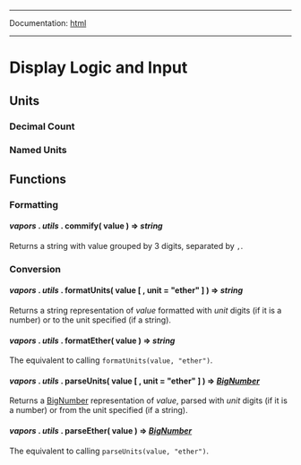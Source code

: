 -----

Documentation: [html](https://docs.vapors.io/)

-----

Display Logic and Input
=======================

Units
-----

### Decimal Count

### Named Units





Functions
---------

### Formatting

#### *vapors* . *utils* . **commify**( value ) => *string*

Returns a string with value grouped by 3 digits, separated by `,`.


### Conversion

#### *vapors* . *utils* . **formatUnits**( value [ , unit = "ether" ] ) => *string*

Returns a string representation of *value* formatted with *unit* digits (if it is a number) or to the unit specified (if a string).


#### *vapors* . *utils* . **formatEther**( value ) => *string*

The equivalent to calling `formatUnits(value, "ether")`.


#### *vapors* . *utils* . **parseUnits**( value [ , unit = "ether" ] ) => *[BigNumber](/v5/api/utils/bignumber/)*

Returns a [BigNumber](/v5/api/utils/bignumber/) representation of *value*, parsed with *unit* digits (if it is a number) or from the unit specified (if a string).


#### *vapors* . *utils* . **parseEther**( value ) => *[BigNumber](/v5/api/utils/bignumber/)*

The equivalent to calling `parseUnits(value, "ether")`.


